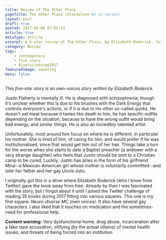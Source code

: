 ```yaml
---
title: Review of The Other Place
pageTitle: The Other Place (Standalone #2 in series)
layout: post
draft: true
posted: 2017-02-06 07:05:13
article: true
metaType: article
excerpt: A 5-star review of The Other Place, by Elizabeth Roderick. Justin Flaherty is an 18-year-old artist with schizophrenia and visions.
category: Review
tags:
    - contemporary
    - five stars
    - diversitybingo2017
featuredImage: haunting
menu: false
---
```


*This five-star story is an own-voices story written by Elizabeth Roderick.*

<p class="c-lead c-lead--ornamented"><span class="c-lead__opening">Justin Flaherty is mentally ill. He is diagnosed</span> with schizophrenia, though it's unclear whether this is due to his brushes with the Dark Energy that controls everyone's actions, or if it is due to his other so-called quirks. He doesn't eat meat because it tastes like death to him, he has specific outfits depending on the situation, because to have the wrong outfit would bring bad energy, and similar things. He is also an incredibly talented artist.</p>

Unfortunately, most around him focus on where he is different, in particular his mother. She is tired of him, of caring for him, and would prefer if he was institutionalised, since that would get him out of her hair. Things take a turn for the worse when she starts to date a Baptist preacher (a widower with a very strange daughter) who feels that Justin should be sent to a Christian camp to be cured. Luckily, Justin has allies in the form of his girlfriend Mina--a Mexican-American girl whose mother is voluntarily committed--and later her father and her gay Uncle Julio.

I originally got this in a drive where Elizabeth Roderick (who I know from Twitter) gave the book away from free. Already by then I was fascinated with the story, but I forgot about it until I joined the Twitter challenge of reading 35 books during 2017 fitting into various squares. This one is my first square: *Neuro-diverse MC (own voices)*. It also have several gay characters. I also liked that it touches on medication and the sometimes-need for professional help.

**Content warning:** Very dysfunctional home, drug abuse, incarceration after a fake rape accusation, vilifying (by the actual villains) of mental health issues, and threats of being forced into an institution.


